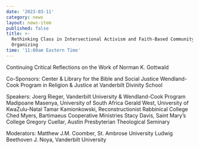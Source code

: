 ```yaml
---
date: '2023-03-11'
category: news
layout: news-item
published: false
title: >-
  Rethinking Class in Intersectional Activism and Faith-Based Community
  Organizing
time: '11:00am Eastern Time'
---
```

Continuing Critical Reflections on the Work of Norman K. Gottwald

Co-Sponsors:
Center & Library for the Bible and Social Justice
Wendland-Cook Program in Religion & Justice at Vanderbilt Divinity School

Speakers:
Joerg Rieger, Vanderbilt University & Wendland-Cook Program
Madipoane Masenya, University of South Africa 
Gerald West, University of KwaZulu-Natal 
Tamar Kamionkowski, Reconstructionist Rabbinical College
Ched Myers, Bartimaeus Cooperative Ministries 
Stacy Davis, Saint Mary’s College 
Gregory Cuellar, Austin Presbyterian Theological Seminary 

Moderators:
Matthew J.M. Coomber, St. Ambrose University
Ludwig Beethoven J. Noya, Vanderbilt University